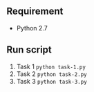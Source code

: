 ## Requirement
 * Python 2.7

## Run script

1. Task 1 `python task-1.py `
2. Task 2 `python task-2.py `
3. Task 3 `python task-3.py `